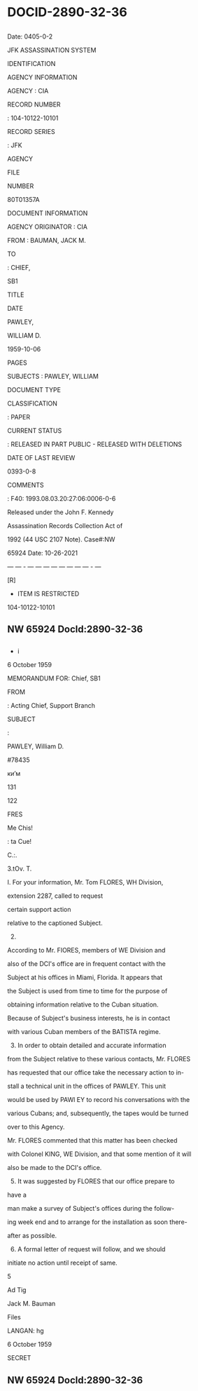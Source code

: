 # DOCID-2890-32-36

##
Date: 0405-0-2

JFK ASSASSINATION SYSTEM

IDENTIFICATION

AGENCY INFORMATION

AGENCY : CIA

RECORD NUMBER

: 104-10122-10101

RECORD SERIES

: JFK

AGENCY

FILE

NUMBER

80T01357A

DOCUMENT INFORMATION

AGENCY ORIGINATOR : CIA

FROM : BAUMAN, JACK M.

TO

: CHIEF,

SB1

TITLE

DATE

PAWLEY,

WILLIAM D.

1959-10-06

PAGES

SUBJECTS : PAWLEY, WILLIAM

DOCUMENT TYPE

CLASSIFICATION

: PAPER

CURRENT STATUS

: RELEASED IN PART PUBLIC - RELEASED WITH DELETIONS

DATE OF LAST REVIEW

0393-0-8

COMMENTS

: F40: 1993.08.03.20:27:06:0006-0-6

Released under the John F. Kennedy

Assassination Records Collection Act of

1992 (44 USC 2107 Note). Case#:NW

65924 Date: 10-26-2021

— — - — — — — — — — — - —

[R]

- ITEM IS RESTRICTED

104-10122-10101

NW 65924 Docld:2890-32-36
---

##
- i

6 October 1959

MEMORANDUM FOR: Chief, SB1

FROM

: Acting Chief, Support Branch

SUBJECT

:

PAWLEY, William D.

#78435

киʼм

131

122

FRES

Me Chis!

: ta Cue!

C.:.

3.tOv. T.

I. For your information, Mr. Tom FLORES, WH Division,

extension 2287, called to request

certain support action

relative to the captioned Subject.

2.

According to Mr. FIORES, members of WE Division and

also of the DCI's office are in frequent contact with the

Subject at his offices in Miami, Florida. It appears that

the Subject is used from time to time for the purpose of

obtaining information relative to the Cuban situation.

Because of Subject's business interests, he is in contact

with various Cuban members of the BATISTA regime.

3. In order to obtain detailed and accurate information

from the Subject relative to these various contacts, Mr. FLORES

has requested that our office take the necessary action to in-

stall a technical unit in the offices of PAWLEY. This unit

would be used by PAWl EY to record his conversations with the

various Cubans; and, subsequently, the tapes would be turned

over to this Agency.

Mr. FLORES commented that this matter has been checked

with Colonel KING, WE Division, and that some mention of it will

also be made to the DCI's office.

5. It was suggested by FLORES that our office prepare to

have a

man make a survey of Subject's offices during the follow-

ing week end and to arrange for the installation as soon there-

after as possible.

6. A formal letter of request will follow, and we should

initiate no action until receipt of same.

5

Ad Tig

Jack M. Bauman

Files

LANGAN: hg

6 October 1959

SECRET

NW 65924 Docld:2890-32-36
---

